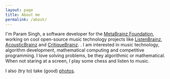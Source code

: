 ```yaml
---
layout: page
title: About me
permalink: /about/
---
```


I'm Param Singh, a software developer for the [MetaBrainz Foundation](https://metabrainz.org/),
working on cool open-source music technology projects like [ListenBrainz](https://listenbrainz.org),
[AcousticBrainz](https://acousticbrainz.org) and [CritiqueBrainz](https://critiquebrainz.org).
. I am interested in music technology, algorithm development,
mathematical computing and competitive programming.
I love solving problems, be they algorithmic or mathematical.
When not staring at a screen, I play some chess and listen to music.

I also (try to) take (good) [photos](https://instagram.com/iliekcomputers).

